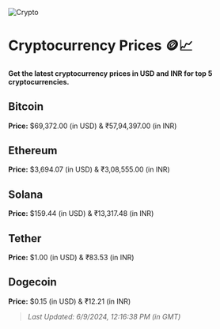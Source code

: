
![Crypto](https://www.techguide.com.au/wp-content/uploads/2020/11/crypto3.jpeg)

# Cryptocurrency Prices 🪙📈

#### Get the latest cryptocurrency prices in USD and INR for top 5 cryptocurrencies.

## Bitcoin

**Price:** $69,372.00 (in USD) & ₹57,94,397.00 (in INR)

## Ethereum

**Price:** $3,694.07 (in USD) & ₹3,08,555.00 (in INR)

## Solana

**Price:** $159.44 (in USD) & ₹13,317.48 (in INR)

## Tether

**Price:** $1.00 (in USD) & ₹83.53 (in INR)

## Dogecoin

**Price:** $0.15 (in USD) & ₹12.21 (in INR)

> _Last Updated: 6/9/2024, 12:16:38 PM (in GMT)_
